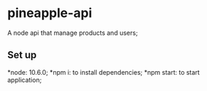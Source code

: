 # pineapple-api
A node api that manage products and users; 

## Set up
 *node: 10.6.0;
 *npm i: to install dependencies;
 *npm start: to start application;